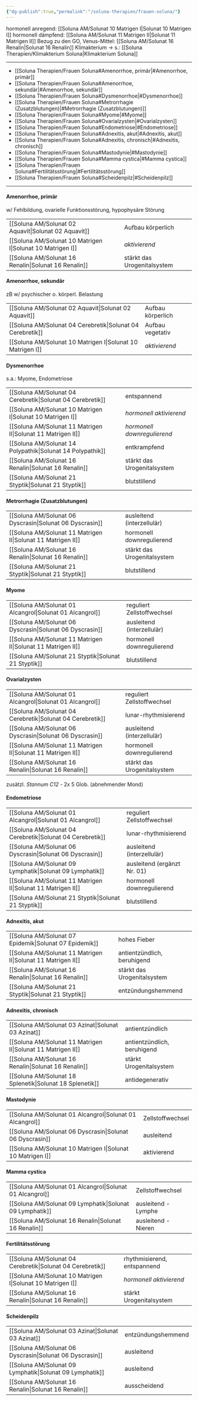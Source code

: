 ```yaml
---
{"dg-publish":true,"permalink":"/soluna-therapien/frauen-soluna/"}
---
```


hormonell anregend: [[Soluna AM/Solunat 10 Matrigen I\|Solunat 10 Matrigen I]]
hormonell dämpfend: [[Soluna AM/Solunat 11 Matrigen II\|Solunat 11 Matrigen II]]
Bezug zu den GO, Venus-Mittel: [[Soluna AM/Solunat 16 Renalin\|Solunat 16 Renalin]]
Klimakterium -> s.: [[Soluna Therapien/Klimakterium Soluna\|Klimakterium Soluna]]
***
- [[Soluna Therapien/Frauen Soluna#Amenorrhoe, primär\|#Amenorrhoe, primär]]
- [[Soluna Therapien/Frauen Soluna#Amenorrhoe, sekundär\|#Amenorrhoe, sekundär]]
- [[Soluna Therapien/Frauen Soluna#Dysmenorrhoe\|#Dysmenorrhoe]]
- [[Soluna Therapien/Frauen Soluna#Metrorrhagie (Zusatzblutungen)\|#Metrorrhagie (Zusatzblutungen)]]
- [[Soluna Therapien/Frauen Soluna#Myome\|#Myome]]
- [[Soluna Therapien/Frauen Soluna#Ovarialzysten\|#Ovarialzysten]]
- [[Soluna Therapien/Frauen Soluna#Endometriose\|#Endometriose]]
- [[Soluna Therapien/Frauen Soluna#Adnexitis, akut\|#Adnexitis, akut]]
- [[Soluna Therapien/Frauen Soluna#Adnexitis, chronisch\|#Adnexitis, chronisch]]
- [[Soluna Therapien/Frauen Soluna#Mastodynie\|#Mastodynie]]
- [[Soluna Therapien/Frauen Soluna#Mamma cystica\|#Mamma cystica]]
- [[Soluna Therapien/Frauen Soluna#Fertilitätsstörung\|#Fertilitätsstörung]]
- [[Soluna Therapien/Frauen Soluna#Scheidenpilz\|#Scheidenpilz]]
***
#### Amenorrhoe, primär
w/ Fehlbildung, ovarielle Funktionsstörung, hypophysäre Störung

|  |  |
| ---- | ---- |
[[Soluna AM/Solunat 02 Aquavit\|Solunat 02 Aquavit]]         | Aufbau körperlich    |
[[Soluna AM/Solunat 10 Matrigen I\|Solunat 10 Matrigen I]]     | *aktivierend*         |
[[Soluna AM/Solunat 16 Renalin\|Solunat 16 Renalin]]          | stärkt das Urogenitalsystem   |

#### Amenorrhoe, sekundär
zB w/ psychischer o. körperl. Belastung

|   |   |
|---|---|
[[Soluna AM/Solunat 02 Aquavit\|Solunat 02 Aquavit]]         | Aufbau körperlich    
[[Soluna AM/Solunat 04 Cerebretik\|Solunat 04 Cerebretik]]     | Aufbau vegetativ    |
[[Soluna AM/Solunat 10 Matrigen I\|Solunat 10 Matrigen I]]     | *aktivierend*         |

#### Dysmenorrhoe
s.a.: Myome, Endometriose

|   |   |
|---|---|
[[Soluna AM/Solunat 04 Cerebretik\|Solunat 04 Cerebretik]]     | entspannend           |
[[Soluna AM/Solunat 10 Matrigen I\|Solunat 10 Matrigen I]]     | *hormonell aktivierend*         |
[[Soluna AM/Solunat 11 Matrigen II\|Solunat 11 Matrigen II]]    | *hormonell downregulierend*  |
[[Soluna AM/Solunat 14 Polypathik\|Solunat 14 Polypathik]]     | entkrampfend          |
[[Soluna AM/Solunat 16 Renalin\|Solunat 16 Renalin]]          | stärkt das Urogenitalsystem   |
[[Soluna AM/Solunat 21 Styptik\|Solunat 21 Styptik]]           | blutstillend                            |

#### Metrorrhagie (Zusatzblutungen)
|   |   |
|---|---|
[[Soluna AM/Solunat 06 Dyscrasin\|Solunat 06 Dyscrasin]]      | ausleitend (interzellulär)   |
[[Soluna AM/Solunat 11 Matrigen II\|Solunat 11 Matrigen II]]    | hormonell downregulierend  |
[[Soluna AM/Solunat 16 Renalin\|Solunat 16 Renalin]]          | stärkt das Urogenitalsystem   |
[[Soluna AM/Solunat 21 Styptik\|Solunat 21 Styptik]]           | blutstillend                            |

#### Myome
|   |   |
|---|---|
[[Soluna AM/Solunat 01 Alcangrol\|Solunat 01 Alcangrol]]     | reguliert Zellstoffwechsel  | 
[[Soluna AM/Solunat 06 Dyscrasin\|Solunat 06 Dyscrasin]]      | ausleitend (interzellulär)   |
[[Soluna AM/Solunat 11 Matrigen II\|Solunat 11 Matrigen II]]    | hormonell downregulierend  |
[[Soluna AM/Solunat 21 Styptik\|Solunat 21 Styptik]]           | blutstillend                            |

#### Ovarialzysten
|   |   |
|---|---|
[[Soluna AM/Solunat 01 Alcangrol\|Solunat 01 Alcangrol]]     | reguliert Zellstoffwechsel  | 
[[Soluna AM/Solunat 04 Cerebretik\|Solunat 04 Cerebretik]]  | lunar-rhythmisierend    |
[[Soluna AM/Solunat 06 Dyscrasin\|Solunat 06 Dyscrasin]]      | ausleitend (interzellulär)   |
[[Soluna AM/Solunat 11 Matrigen II\|Solunat 11 Matrigen II]]    | hormonell downregulierend  |
[[Soluna AM/Solunat 16 Renalin\|Solunat 16 Renalin]]          | stärkt das Urogenitalsystem   |
zusätzl. *Stannum C12* - 2x 5 Glob. (abnehmender Mond)

#### Endometriose
|   |   |
|---|---|
[[Soluna AM/Solunat 01 Alcangrol\|Solunat 01 Alcangrol]]     | reguliert Zellstoffwechsel  | 
[[Soluna AM/Solunat 04 Cerebretik\|Solunat 04 Cerebretik]]    | lunar-rhythmisierend        |
[[Soluna AM/Solunat 06 Dyscrasin\|Solunat 06 Dyscrasin]]      | ausleitend (interzellulär)   |
[[Soluna AM/Solunat 09 Lymphatik\|Solunat 09 Lymphatik]]     | ausleitend (ergänzt Nr. 01)  | 
[[Soluna AM/Solunat 11 Matrigen II\|Solunat 11 Matrigen II]]    | hormonell downregulierend  |
[[Soluna AM/Solunat 21 Styptik\|Solunat 21 Styptik]]           | blutstillend  |

#### Adnexitis, akut
|   |   |
|---|---|
[[Soluna AM/Solunat 07 Epidemik\|Solunat 07 Epidemik]]     | hohes Fieber            |
[[Soluna AM/Solunat 11 Matrigen II\|Solunat 11 Matrigen II]]   | antientzündlich, beruhigend   | 
[[Soluna AM/Solunat 16 Renalin\|Solunat 16 Renalin]]         | stärkt das Urogenitalsystem        | 
[[Soluna AM/Solunat 21 Styptik\|Solunat 21 Styptik]]           | entzündungshemmend  |

#### Adnexitis, chronisch
|   |   |
|---|---|
[[Soluna AM/Solunat 03 Azinat\|Solunat 03 Azinat]]          | antientzündlich     |
[[Soluna AM/Solunat 11 Matrigen II\|Solunat 11 Matrigen II]]   | antientzündlich, beruhigend   | 
[[Soluna AM/Solunat 16 Renalin\|Solunat 16 Renalin]]         | stärkt Urogenitalsystem        | 
[[Soluna AM/Solunat 18 Splenetik\|Solunat 18 Splenetik]]     | antidegenerativ   |

#### Mastodynie
|   |   |
|---|---|
[[Soluna AM/Solunat 01 Alcangrol\|Solunat 01 Alcangrol]]     | Zellstoffwechsel    | 
[[Soluna AM/Solunat 06 Dyscrasin\|Solunat 06 Dyscrasin]]      | ausleitend          |
[[Soluna AM/Solunat 10 Matrigen I\|Solunat 10 Matrigen I]]     | aktivierend           | 

#### Mamma cystica
|   |   |
|---|---|
[[Soluna AM/Solunat 01 Alcangrol\|Solunat 01 Alcangrol]]     | Zellstoffwechsel         | 
[[Soluna AM/Solunat 09 Lymphatik\|Solunat 09 Lymphatik]]    | ausleitend - Lymphe    | 
[[Soluna AM/Solunat 16 Renalin\|Solunat 16 Renalin]]         | ausleitend - Nieren    | 

#### Fertilitätsstörung
|   |   |
|---|---|
[[Soluna AM/Solunat 04 Cerebretik\|Solunat 04 Cerebretik]]     | rhythmisierend, entspannend   | 
[[Soluna AM/Solunat 10 Matrigen I\|Solunat 10 Matrigen I]]     | *hormonell aktivierend*           | 
[[Soluna AM/Solunat 16 Renalin\|Solunat 16 Renalin]]          | stärkt Urogenitalsystem        |

#### Scheidenpilz
|   |   |
|---|---|
[[Soluna AM/Solunat 03 Azinat\|Solunat 03 Azinat]]            | entzündungshemmend  | 
[[Soluna AM/Solunat 06 Dyscrasin\|Solunat 06 Dyscrasin]]       | ausleitend               |
[[Soluna AM/Solunat 09 Lymphatik\|Solunat 09 Lymphatik]]      | ausleitend               |
[[Soluna AM/Solunat 16 Renalin\|Solunat 16 Renalin]]           | ausscheidend        | 